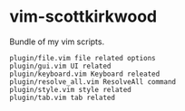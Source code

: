vim-scottkirkwood
=================

Bundle of my vim scripts.

    plugin/file.vim file related options
    plugin/gui.vim UI related
    plugin/keyboard.vim Keyboard releated
    plugin/resolve_all.vim ResolveAll command
    plugin/style.vim style related
    plugin/tab.vim tab related
